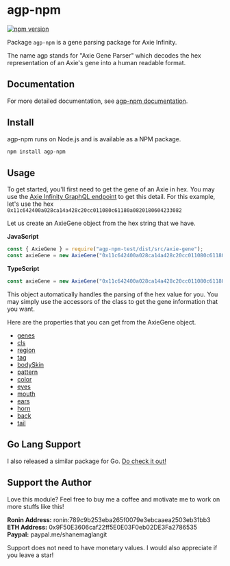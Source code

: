 # agp-npm

[![npm version](https://badge.fury.io/js/agp-npm.svg)](https://badge.fury.io/js/agp-npm)

Package `agp-npm` is a gene parsing package for Axie Infinity.

The name agp stands for "Axie Gene Parser" which decodes the hex representation of an Axie's gene into a human readable
format.

## Documentation

For more detailed documentation, see [agp-npm documentation](https://shanemaglangit.github.io/agp-npm).

## Install

agp-npm runs on Node.js and is available as a NPM package.

```sh
npm install agp-npm
```

## Usage

To get started, you'll first need to get the gene of an Axie in hex. You may use
the [Axie Infinity GraphQL endpoint](https://axie-graphql.web.app/) to get this detail. For this example, let's use the
hex `0x11c642400a028ca14a428c20cc011080c61180a0820180604233082`

Let us create an AxieGene object from the hex string that we have.

**JavaScript**

```javascript
const { AxieGene } = require("agp-npm-test/dist/src/axie-gene");
const axieGene = new AxieGene("0x11c642400a028ca14a428c20cc011080c61180a0820180604233082");
```

**TypeScript**

```javascript
const axieGene = new AxieGene("0x11c642400a028ca14a428c20cc011080c61180a0820180604233082");
```

This object automatically handles the parsing of the hex value for you. You may simply use the accessors of the class to
get the gene information that you want.

Here are the properties that you can get from the AxieGene object.

* [genes](https://shanemaglangit.github.io/agp-npm/classes/axie_gene.AxieGene.html#genes)
* [cls](https://shanemaglangit.github.io/agp-npm/classes/axie_gene.AxieGene.html#cls)
* [region](https://shanemaglangit.github.io/agp-npm/classes/axie_gene.AxieGene.html#region)
* [tag](https://shanemaglangit.github.io/agp-npm/classes/axie_gene.AxieGene.html#tag)
* [bodySkin](https://shanemaglangit.github.io/agp-npm/classes/axie_gene.AxieGene.html#bodySkin)
* [pattern](https://shanemaglangit.github.io/agp-npm/classes/axie_gene.AxieGene.html#pattern)
* [color](https://shanemaglangit.github.io/agp-npm/classes/axie_gene.AxieGene.html#color)
* [eyes](https://shanemaglangit.github.io/agp-npm/classes/axie_gene.AxieGene.html#eyes)
* [mouth](https://shanemaglangit.github.io/agp-npm/classes/axie_gene.AxieGene.html#mouth)
* [ears](https://shanemaglangit.github.io/agp-npm/classes/axie_gene.AxieGene.html#ears)
* [horn](https://shanemaglangit.github.io/agp-npm/classes/axie_gene.AxieGene.html#horn)
* [back](https://shanemaglangit.github.io/agp-npm/classes/axie_gene.AxieGene.html#back)
* [tail](https://shanemaglangit.github.io/agp-npm/classes/axie_gene.AxieGene.html#tail)

## Go Lang Support

I also released a similar package for Go. [Do check it out!](https://github.com/ShaneMaglangit/agp)

## Support the Author

Love this module? Feel free to buy me a coffee and motivate me to work on more stuffs like this!

**Ronin Address:** ronin:789c9b253eba265f0079e3ebcaaea2503eb31bb3  
**ETH Address:** 0x9F50E3606caf22ff5E0E03F0eb02DE3Fa2786535  
**Paypal:** paypal.me/shanemaglangit  

Support does not need to have monetary values. I would also appreciate if you leave a star!
